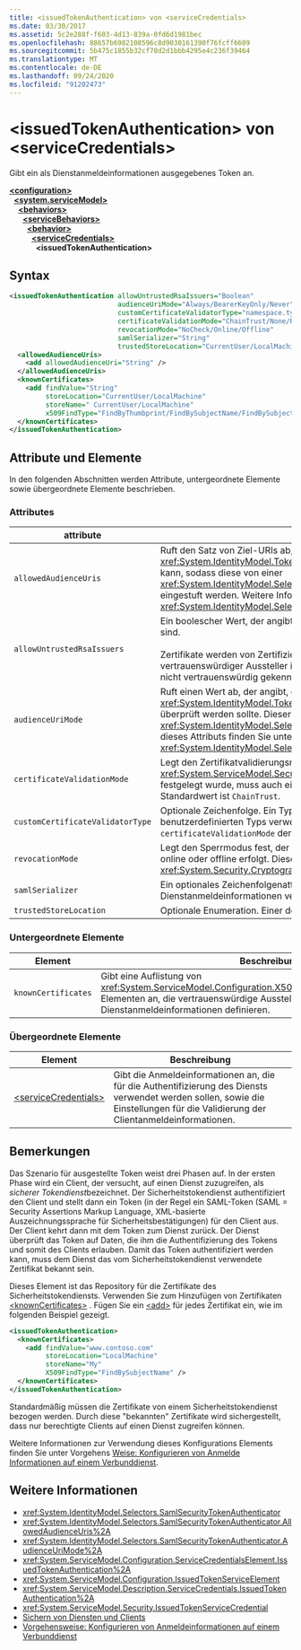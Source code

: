 ```yaml
---
title: <issuedTokenAuthentication> von <serviceCredentials>
ms.date: 03/30/2017
ms.assetid: 5c2e288f-f603-4d13-839a-0fd6d1981bec
ms.openlocfilehash: 88657b6982108596c8d9030161390f76fcff6609
ms.sourcegitcommit: 5b475c1855b32cf78d2d1bbb4295e4c236f39464
ms.translationtype: MT
ms.contentlocale: de-DE
ms.lasthandoff: 09/24/2020
ms.locfileid: "91202473"
---
```

# <a name="issuedtokenauthentication-of-servicecredentials"></a>\<issuedTokenAuthentication> von \<serviceCredentials>

Gibt ein als Dienstanmeldeinformationen ausgegebenes Token an.  
  
[**\<configuration>**](../configuration-element.md)\
&nbsp;&nbsp;[**\<system.serviceModel>**](system-servicemodel.md)\
&nbsp;&nbsp;&nbsp;&nbsp;[**\<behaviors>**](behaviors.md)\
&nbsp;&nbsp;&nbsp;&nbsp;&nbsp;&nbsp;[**\<serviceBehaviors>**](servicebehaviors.md)\
&nbsp;&nbsp;&nbsp;&nbsp;&nbsp;&nbsp;&nbsp;&nbsp;[**\<behavior>**](behavior-of-servicebehaviors.md)\
&nbsp;&nbsp;&nbsp;&nbsp;&nbsp;&nbsp;&nbsp;&nbsp;&nbsp;&nbsp;[**\<serviceCredentials>**](servicecredentials.md)\
&nbsp;&nbsp;&nbsp;&nbsp;&nbsp;&nbsp;&nbsp;&nbsp;&nbsp;&nbsp;&nbsp;&nbsp;**\<issuedTokenAuthentication>**  
  
## <a name="syntax"></a>Syntax  
  
```xml  
<issuedTokenAuthentication allowUntrustedRsaIssuers="Boolean"
                           audienceUriMode="Always/BearerKeyOnly/Never"
                           customCertificateValidatorType="namespace.typeName, [,AssemblyName] [,Version=version number] [,Culture=culture] [,PublicKeyToken=token]"
                           certificateValidationMode="ChainTrust/None/PeerTrust/PeerOrChainTrust/Custom"
                           revocationMode="NoCheck/Online/Offline"
                           samlSerializer="String"
                           trustedStoreLocation="CurrentUser/LocalMachine">
  <allowedAudienceUris>
    <add allowedAudienceUri="String" />
  </allowedAudienceUris>
  <knownCertificates>
    <add findValue="String"
         storeLocation="CurrentUser/LocalMachine"
         storeName=" CurrentUser/LocalMachine"
         x509FindType="FindByThumbprint/FindBySubjectName/FindBySubjectDistinguishedName/FindByIssuerName/FindByIssuerDistinguishedName/FindBySerialNumber/FindByTimeValid/FindByTimeNotYetValid/FindBySerialNumber/FindByTimeExpired/FindByTemplateName/FindByApplicationPolicy/FindByCertificatePolicy/FindByExtension/FindByKeyUsage/FindBySubjectKeyIdentifier" />
  </knownCertificates>
</issuedTokenAuthentication>
```  
  
## <a name="attributes-and-elements"></a>Attribute und Elemente  

 In den folgenden Abschnitten werden Attribute, untergeordnete Elemente sowie übergeordnete Elemente beschrieben.  
  
### <a name="attributes"></a>Attributes  
  
|attribute|Beschreibung|  
|---------------|-----------------|  
|`allowedAudienceUris`|Ruft den Satz von Ziel-URIs ab, für die das <xref:System.IdentityModel.Tokens.SamlSecurityToken>-Sicherheitstoken verwendet werden kann, sodass diese von einer <xref:System.IdentityModel.Selectors.SamlSecurityTokenAuthenticator>-Instanz als gültig eingestuft werden. Weitere Informationen zur Verwendung dieses Attributs finden Sie unter <xref:System.IdentityModel.Selectors.SamlSecurityTokenAuthenticator.AllowedAudienceUris%2A>.|  
|`allowUntrustedRsaIssuers`|Ein boolescher Wert, der angibt, ob nicht vertrauenswürdige RSA-Zertifikataussteller zulässig sind.<br /><br /> Zertifikate werden von Zertifizierungsstellen signiert, damit die Echtheit überprüft wird. Ein nicht vertrauenswürdiger Aussteller ist eine Zertifizierungsstelle, die zum Signieren von Zertifikaten als nicht vertrauenswürdig gekennzeichnet ist.|  
|`audienceUriMode`|Ruft einen Wert ab, der angibt, ob <xref:System.IdentityModel.Tokens.SamlSecurityToken> des <xref:System.IdentityModel.Tokens.SamlAudienceRestrictionCondition>-Sicherheitstokens überprüft werden sollte. Dieser Wert ist vom Typ <xref:System.IdentityModel.Selectors.AudienceUriMode>. Weitere Informationen zur Verwendung dieses Attributs finden Sie unter <xref:System.IdentityModel.Selectors.SamlSecurityTokenAuthenticator.AudienceUriMode%2A>.|  
|`certificateValidationMode`|Legt den Zertifikatvalidierungsmodus fest. Einer der gültigen Werte von <xref:System.ServiceModel.Security.X509CertificateValidationMode>. Wenn dies auf `Custom` festgelegt wurde, muss auch ein `customCertificateValidator` bereitgestellt werden. Der Standardwert ist `ChainTrust`.|  
|`customCertificateValidatorType`|Optionale Zeichenfolge. Ein Typ und eine Assembly, die zum Überprüfen eines benutzerdefinierten Typs verwendet werden. Das Attribut muss festgelegt werden, wenn für `certificateValidationMode` der Wert `Custom` festgelegt wurde.|  
|`revocationMode`|Legt den Sperrmodus fest, der angibt, ob eine Sperrüberprüfung ausgeführt wird und ob diese online oder offline erfolgt. Dieses Attribut ist vom Typ <xref:System.Security.Cryptography.X509Certificates.X509RevocationMode>.|  
|`samlSerializer`|Ein optionales Zeichenfolgenattribut, das den SamlSerializer-Typ angibt, der für die Dienstanmeldeinformationen verwendet wird. Der Standardwert ist eine leere Zeichenfolge.|  
|`trustedStoreLocation`|Optionale Enumeration. Einer der beiden Systemspeicherorte: `LocalMachine` oder `CurrentUser`.|  
  
### <a name="child-elements"></a>Untergeordnete Elemente  
  
|Element|Beschreibung|  
|-------------|-----------------|  
|`knownCertificates`|Gibt eine Auflistung von <xref:System.ServiceModel.Configuration.X509CertificateTrustedIssuerElement>-Elementen an, die vertrauenswürdige Aussteller für die Dienstanmeldeinformationen definieren.|  
  
### <a name="parent-elements"></a>Übergeordnete Elemente  
  
|Element|Beschreibung|  
|-------------|-----------------|  
|[\<serviceCredentials>](servicecredentials.md)|Gibt die Anmeldeinformationen an, die für die Authentifizierung des Diensts verwendet werden sollen, sowie die Einstellungen für die Validierung der Clientanmeldeinformationen.|  
  
## <a name="remarks"></a>Bemerkungen  

 Das Szenario für ausgestellte Token weist drei Phasen auf. In der ersten Phase wird ein Client, der versucht, auf einen Dienst zuzugreifen, als *sicherer Tokendienst*bezeichnet. Der Sicherheitstokendienst authentifiziert den Client und stellt dann ein Token (in der Regel ein SAML-Token (SAML = Security Assertions Markup Language, XML-basierte Auszeichnungssprache für Sicherheitsbestätigungen) für den Client aus. Der Client kehrt dann mit dem Token zum Dienst zurück. Der Dienst überprüft das Token auf Daten, die ihm die Authentifizierung des Tokens und somit des Clients erlauben. Damit das Token authentifiziert werden kann, muss dem Dienst das vom Sicherheitstokendienst verwendete Zertifikat bekannt sein.  
  
 Dieses Element ist das Repository für die Zertifikate des Sicherheitstokendiensts. Verwenden Sie zum Hinzufügen von Zertifikaten [\<knownCertificates>](knowncertificates.md) . Fügen Sie ein [\<add>](add-of-knowncertificates.md) für jedes Zertifikat ein, wie im folgenden Beispiel gezeigt.  
  
```xml  
<issuedTokenAuthentication>
  <knownCertificates>
    <add findValue="www.contoso.com"
         storeLocation="LocalMachine"
         storeName="My"
         X509FindType="FindBySubjectName" />
  </knownCertificates>
</issuedTokenAuthentication>
```  
  
 Standardmäßig müssen die Zertifikate von einem Sicherheitstokendienst bezogen werden. Durch diese "bekannten" Zertifikate wird sichergestellt, dass nur berechtigte Clients auf einen Dienst zugreifen können.  
  
 Weitere Informationen zur Verwendung dieses Konfigurations Elements finden Sie unter Vorgehens [Weise: Konfigurieren von Anmelde Informationen auf einem Verbunddienst](../../../wcf/feature-details/how-to-configure-credentials-on-a-federation-service.md).  
  
## <a name="see-also"></a>Weitere Informationen

- <xref:System.IdentityModel.Selectors.SamlSecurityTokenAuthenticator>
- <xref:System.IdentityModel.Selectors.SamlSecurityTokenAuthenticator.AllowedAudienceUris%2A>
- <xref:System.IdentityModel.Selectors.SamlSecurityTokenAuthenticator.AudienceUriMode%2A>
- <xref:System.ServiceModel.Configuration.ServiceCredentialsElement.IssuedTokenAuthentication%2A>
- <xref:System.ServiceModel.Configuration.IssuedTokenServiceElement>
- <xref:System.ServiceModel.Description.ServiceCredentials.IssuedTokenAuthentication%2A>
- <xref:System.ServiceModel.Security.IssuedTokenServiceCredential>
- [Sichern von Diensten und Clients](../../../wcf/feature-details/securing-services-and-clients.md)
- [Vorgehensweise: Konfigurieren von Anmeldeinformationen auf einem Verbunddienst](../../../wcf/feature-details/how-to-configure-credentials-on-a-federation-service.md)
